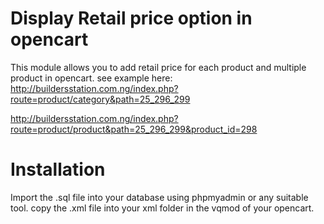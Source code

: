 Display Retail price option in opencart
==================

This module allows you to add retail price for each product and multiple product in opencart. see example here:
http://buildersstation.com.ng/index.php?route=product/category&path=25_296_299 

http://buildersstation.com.ng/index.php?route=product/product&path=25_296_299&product_id=298

Installation
==================
Import the .sql file into your database using phpmyadmin or any suitable tool.
copy the .xml file into your xml folder in the vqmod of your opencart.
